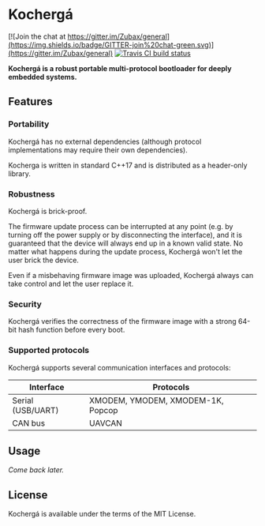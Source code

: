 # Kochergá

[![Join the chat at https://gitter.im/Zubax/general](https://img.shields.io/badge/GITTER-join%20chat-green.svg)](https://gitter.im/Zubax/general)
[![Travis CI build status](https://travis-ci.org/Zubax/kocherga.svg?branch=master)](https://travis-ci.org/Zubax/kocherga)

**Kochergá is a robust portable multi-protocol bootloader for deeply embedded systems.**

## Features

### Portability

Kochergá has no external dependencies
(although protocol implementations may require their own dependencies).

Kocherga is written in standard C++17 and is distributed as a header-only library.

### Robustness

Kochergá is brick-proof.

The firmware update process can be interrupted at any point (e.g. by turning off the power supply
or by disconnecting the interface), and it is guaranteed that the device will always end up in
a known valid state.
No matter what happens during the update process, Kochergá won't let the user brick the device.

Even if a misbehaving firmware image was uploaded, Kochergá always can take control and let the user replace it.

### Security

Kochergá verifies the correctness of the firmware image with a strong 64-bit hash function
before every boot.

### Supported protocols

Kochergá supports several communication interfaces and protocols:

Interface           | Protocols
--------------------|------------------------------------------------------------------------------
Serial (USB/UART)   | XMODEM, YMODEM, XMODEM-1K, Popcop
CAN bus             | UAVCAN

## Usage

*Come back later.*

## License

Kochergá is available under the terms of the MIT License.
